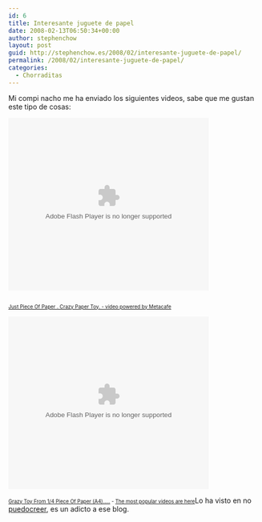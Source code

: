 ```yaml
---
id: 6
title: Interesante juguete de papel
date: 2008-02-13T06:50:34+00:00
author: stephenchow
layout: post
guid: http://stephenchow.es/2008/02/interesante-juguete-de-papel/
permalink: /2008/02/interesante-juguete-de-papel/
categories:
  - Chorraditas
---
```

Mi compi nacho me ha enviado los siguientes videos, sabe que me gustan este tipo de cosas:
  


<embed src="http://www.metacafe.com/fplayer/962261/just_piece_of_paper___crazy_paper_toy.swf" wmode="transparent" pluginspage="http://www.macromedia.com/go/getflashplayer" type="application/x-shockwave-flash" height="345" width="400">
</embed>


  
<font size="1"><br /> <a href="http://www.metacafe.com/watch/962261/just_piece_of_paper_crazy_paper_toy/" target="_blank">Just Piece Of Paper . Crazy Paper Toy. - video powered by Metacafe</a></font>
  


<embed src="http://www.metacafe.com/fplayer/983697/grazy_toy_from_1_4_piece_of_paper_a4.swf" wmode="transparent" pluginspage="http://www.macromedia.com/go/getflashplayer" type="application/x-shockwave-flash" height="345" width="400">
</embed>


  
<font size="1"><a href="http://www.metacafe.com/watch/983697/grazy_toy_from_1_4_piece_of_paper_a4/" target="_blank">Grazy Toy From 1/4 Piece Of Paper (A4).....</a> - <a href="http://www.metacafe.com/" target="_blank">The most popular videos are here</a></font>Lo ha visto en no <a href="http://www.nopuedocreer.com/quelohayaninventado/5220/sorprendente-juguete-de-papel/" target="_blank">puedocreer</a>, es un adicto a ese blog.